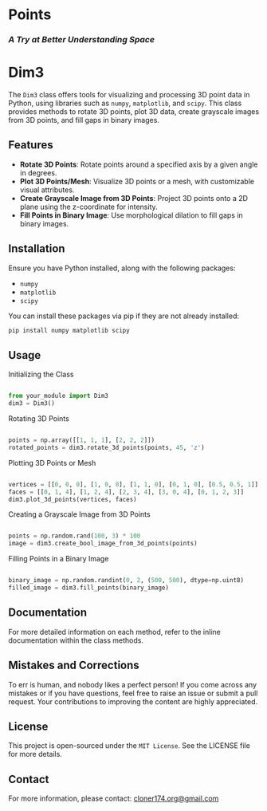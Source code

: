 # Points
### *A Try at Better Understanding Space*

# Dim3

The `Dim3` class offers tools for visualizing and processing 3D point data in Python, using libraries such as `numpy`, `matplotlib`, and `scipy`. This class provides methods to rotate 3D points, plot 3D data, create grayscale images from 3D points, and fill gaps in binary images.

## Features

- **Rotate 3D Points**: Rotate points around a specified axis by a given angle in degrees.
- **Plot 3D Points/Mesh**: Visualize 3D points or a mesh, with customizable visual attributes.
- **Create Grayscale Image from 3D Points**: Project 3D points onto a 2D plane using the z-coordinate for intensity.
- **Fill Points in Binary Image**: Use morphological dilation to fill gaps in binary images.

## Installation

Ensure you have Python installed, along with the following packages:
- `numpy`
- `matplotlib`
- `scipy`

You can install these packages via pip if they are not already installed:

```bash
pip install numpy matplotlib scipy
```
## Usage
Initializing the Class

```python

from your_module import Dim3
dim3 = Dim3()
```
Rotating 3D Points

```python

points = np.array([[1, 1, 1], [2, 2, 2]])
rotated_points = dim3.rotate_3d_points(points, 45, 'z')
```
Plotting 3D Points or Mesh

```python

vertices = [[0, 0, 0], [1, 0, 0], [1, 1, 0], [0, 1, 0], [0.5, 0.5, 1]]
faces = [[0, 1, 4], [1, 2, 4], [2, 3, 4], [3, 0, 4], [0, 1, 2, 3]]
dim3.plot_3d_points(vertices, faces)
```
Creating a Grayscale Image from 3D Points

```python

points = np.random.rand(100, 3) * 100
image = dim3.create_bool_image_from_3d_points(points)
```
Filling Points in a Binary Image

```python

binary_image = np.random.randint(0, 2, (500, 500), dtype=np.uint8)
filled_image = dim3.fill_points(binary_image)
```
## Documentation

For more detailed information on each method, refer to the inline documentation within the class methods.

## Mistakes and Corrections
To err is human, and nobody likes a perfect person! If you come across any mistakes or if you have questions, feel free to raise an issue or submit a pull request. Your contributions to improving the content are highly appreciated.

## License
This project is open-sourced under the `MIT License`. See the LICENSE file for more details.

## Contact

For more information, please contact: cloner174.org@gmail.com